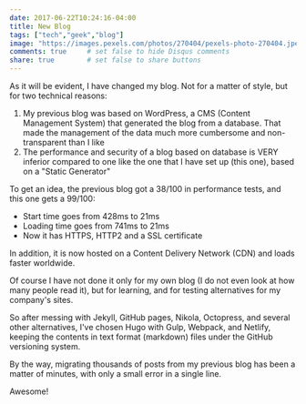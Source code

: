 ```yaml
---
date: 2017-06-22T10:24:16-04:00
title: New Blog
tags: ["tech","geek","blog"]
image: "https://images.pexels.com/photos/270404/pexels-photo-270404.jpeg"
comments: true     # set false to hide Disqus comments
share: true        # set false to share buttons
---
```


As it will be evident, I have changed my blog.
Not for a matter of style, but for two technical reasons:  

1. My previous blog was based on WordPress, a CMS (Content Management System) that generated the blog from a database. That made the management of the data much more cumbersome and non-transparent than I like
2. The performance and security of a blog based on database is VERY inferior compared to one like the one that I have set up (this one), based on a "Static Generator"

To get an idea, the previous blog got a 38/100 in performance tests, and this one gets a 99/100:

- Start time goes from 428ms to 21ms
- Loading time goes from 741ms to 21ms
- Now it has HTTPS, HTTP2 and a SSL certificate

In addition, it is now hosted on a Content Delivery Network (CDN) and loads faster worldwide.

Of course I have not done it only for my own blog (I do not even look at how many people read it), but for learning, and for testing alternatives for my company's sites.

So after messing with Jekyll, GitHub pages, Nikola, Octopress, and several other alternatives, I've chosen Hugo with Gulp, Webpack, and Netlify, keeping the contents in text format (markdown) files under the GitHub versioning system.

By the way, migrating thousands of posts from my previous blog has been a matter of minutes, with only a small error in a single line.

Awesome!